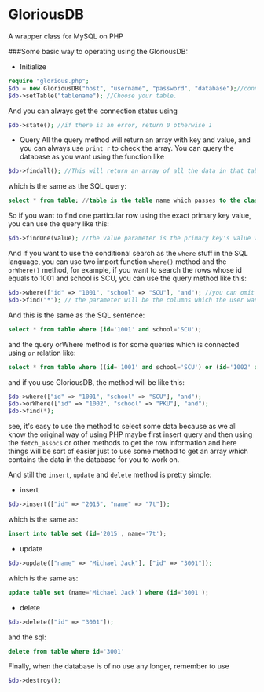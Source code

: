 # GloriousDB
A wrapper class for MySQL on PHP

###Some basic way to operating using the GloriousDB:

* Initialize

```php
require "glorious.php";
$db = new GloriousDB("host", "username", "password", "database");//connect your database
$db->setTable("tablename"); //Choose your table.
```
And you can always get the connection status using

```php
$db->state(); //if there is an error, return 0 otherwise 1
```

* Query
All the query method will return an array with key and value, and you can always use `print_r` to check the array.
You can query the database as you want using the function like

```php
$db->findall(); //This will return an array of all the data in that table
```
which is the same as the SQL query:

```sql
select * from table; //table is the table name which passes to the class using the setTable() method above.
```
So if you want to find one particular row using the exact primary key value, you can use the query like this:

```php
$db->findOne(value); //the value parameter is the primary key's value which you are willing to get.
```
And if you want to use the conditional search as the `where` stuff in the SQL language, you can use two import function `where()` method and the `orWhere()` method, for example, if you want to search the rows whose id equals to 1001 and school is SCU, you can use the query method like this:

```php
$db->where(["id" => "1001", "school" => "SCU"], "and"); //you can omit the second parameter if you want to use the and relation for the and relation is the default one, you can also try or here to present the or relationship.
$db->find("*"); // the parameter will be the columns which the user wants to get
```
And this is the same as the SQL sentence:

```sql
select * from table where (id='1001' and school='SCU');
```

and the query orWhere method is for some queries which is connected using `or` relation like:

```sql
select * from table where ((id='1001' and school='SCU') or (id='1002' and school='PKU'));
```

and if you use GloriousDB, the method will be like this:

```php
$db->where(["id" => "1001", "school" => "SCU"], "and");
$db->orWhere(["id" => "1002", "school" => "PKU"], "and");
$db->find(*);
```
see, it's easy to use the method to select some data because as we all know the original way of using PHP maybe first insert query and then using the `fetch_assocs` or other methods to get the row information and here things will be sort of easier just to use some method to get an array which contains the data in the database for you to work on.

And still the `insert`, `update` and `delete` method is pretty simple:

* insert

```php
$db->insert(["id" => "2015", "name" => "7t"]);
```
which is the same as:

```sql
insert into table set (id='2015', name='7t');
```

* update

```php
$db->update(["name" => "Michael Jack"], ["id" => "3001"]);
```
which is the same as:

```sql
update table set (name='Michael Jack') where (id='3001');
```

* delete

```php
$db->delete(["id" => "3001"]);
```
and the sql:

```sql
delete from table where id='3001'
```


Finally, when the database is of no use any longer, remember to use

```php
$db->destroy();
```